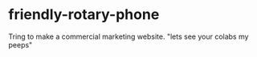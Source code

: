 # friendly-rotary-phone
Tring to make a commercial marketing website. "lets see your colabs my peeps"
